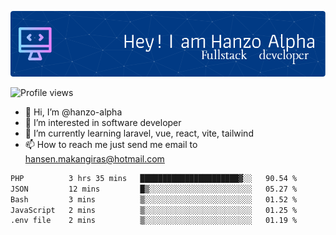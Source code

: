 ![Header](./github-header-image.png)

![Profile views](https://gpvc.arturio.dev/hanzo-alpha)

- 👋 Hi, I’m @hanzo-alpha
- 👀 I’m interested in software developer
- 🌱 I’m currently learning laravel, vue, react, vite, tailwind
- 📫 How to reach me just send me email to hansen.makangiras@hotmail.com 

<!---
hanzo-alpha/hanzo-alpha is a ✨ special ✨ repository because its `README.md` (this file) appears on your GitHub profile.
You can click the Preview link to take a look at your changes.
--->

<!--START_SECTION:waka-->

```txt
PHP          3 hrs 35 mins   ██████████████████████▓░░   90.54 %
JSON         12 mins         █▒░░░░░░░░░░░░░░░░░░░░░░░   05.27 %
Bash         3 mins          ▒░░░░░░░░░░░░░░░░░░░░░░░░   01.52 %
JavaScript   2 mins          ▒░░░░░░░░░░░░░░░░░░░░░░░░   01.25 %
.env file    2 mins          ▒░░░░░░░░░░░░░░░░░░░░░░░░   01.19 %
```

<!--END_SECTION:waka-->
